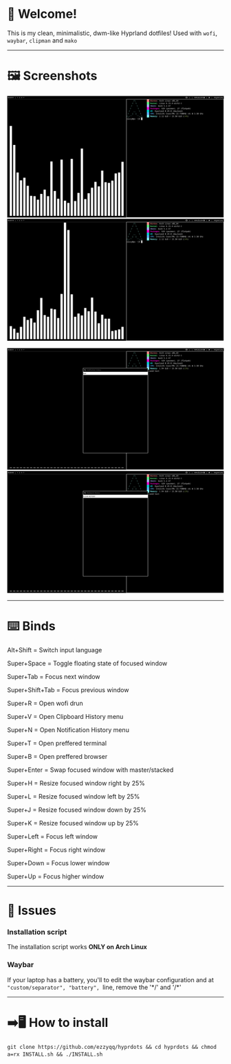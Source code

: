 # 👋 Welcome!
This is my clean, minimalistic, dwm-like Hyprland dotfiles!
Used with `wofi`, `waybar`, `clipman` and `mako`

---

# 🖼️ Screenshots
![Desktop 1](screenshots/1.png)
![Desktop 2](screenshots/2.png)

![Notifications](screenshots/3.png)
![Clipboard](screenshots/4.png)

---

# ⌨️ Binds
Alt+Shift = Switch input language

Super+Space = Toggle floating state of focused window

Super+Tab = Focus next window

Super+Shift+Tab = Focus previous window

Super+R = Open wofi drun

Super+V = Open Clipboard History menu

Super+N = Open Notification History menu

Super+T = Open preffered terminal

Super+B = Open preffered browser

Super+Enter = Swap focused window with master/stacked

Super+H = Resize focused window right by 25%

Super+L = Resize focused window left by 25%

Super+J = Resize focused window down by 25%

Super+K = Resize focused window up by 25%

Super+Left = Focus left window

Super+Right = Focus right window

Super+Down = Focus lower window

Super+Up = Focus higher window

---

# 🚨 Issues
### Installation script
The installation script works **ONLY on Arch Linux**

### Waybar
If your laptop has a battery, you'll to edit the waybar configuration and at `"custom/separator", "battery", `line, remove the '\*/' and '\/*'

---

# ➡️🖥️ How to install
`git clone https://github.com/ezzyqq/hyprdots && cd hyprdots && chmod a=rx INSTALL.sh && ./INSTALL.sh`
